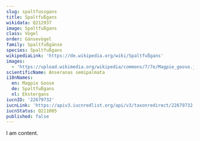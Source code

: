 ```yaml
---
slug: spaltfussgans
title: Spaltfußgans
wikidata: Q212937
image: Spaltfußgans
class: Vögel
order: Gänsevögel
family: Spaltfußgänse
species: Spaltfußgans
wikipediaLink: 'https://de.wikipedia.org/wiki/Spaltfußgans'
images:
  - 'https://upload.wikimedia.org/wikipedia/commons/7/7e/Magpie_goose.jpg'
scientificName: Anseranas semipalmata
i18nNames:
  en: Magpie Goose
  de: Spaltfußgans
  nl: Ekstergans
iucnID: '22679732'
iucnLink: 'https://apiv3.iucnredlist.org/api/v3/taxonredirect/22679732'
iucnStatus: Q211005
published: false
---
```


I am content.
